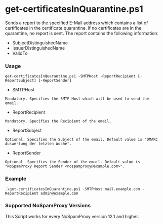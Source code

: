 # get-certificatesInQuarantine.ps1
Sends a report to the specified E-Mail address which contains a list of certificates in the certificate quarantine. If no certificates are in the quarantine, no report is sent. The report contains the following information:
 - SubjectDistinguishedName
 - IssuerDistinguishedName
 - ValidTo


### Usage
`get-certificatesInQuarantine.ps1 -SMTPHost -ReportRecipient [-ReportSubject] [-ReportSender]`

- SMTPHost
```
Mandatory. Specifies the SMTP Host which will be used to send the email.
```
- ReportRecipient
```
Mandatory. Specifies the Recipient of the email.
```
- ReportSubject
```
Optional. Specifies the Subject of the email. Default value is "DMARC Auswertung der letzten Woche".
```
- ReportSender
```
Optional. Specifies the Sender of the email. Default value is "NoSpamProxy Report Sender <nospamproxy@example.com>".
```

### Example
`.\get-certificatesInQuarantine.ps1 -SMTPHost mail.example.com -ReportRecipient admin@example.com`

### Supported NoSpamProxy Versions
This Script works for every NoSpamProxy version 12.1 and higher.
